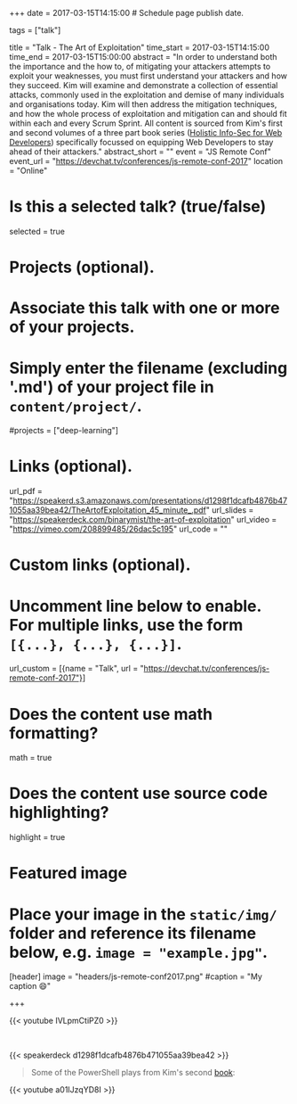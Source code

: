 +++
date = 2017-03-15T14:15:00  # Schedule page publish date.

tags = ["talk"]

title = "Talk - The Art of Exploitation"
time_start = 2017-03-15T14:15:00
time_end = 2017-03-15T15:00:00
abstract = "In order to understand both the importance and the how to, of mitigating your attackers attempts to exploit your weaknesses, you must first understand your attackers and how they succeed. Kim will examine and demonstrate a collection of essential attacks, commonly used in the exploitation and demise of many individuals and organisations today. Kim will then address the mitigation techniques, and how the whole process of exploitation and mitigation can and should fit within each and every Scrum Sprint. All content is sourced from Kim's first and second volumes of a three part book series ([Holistic Info-Sec for Web Developers](../../publication/holistic-infosec-for-web-developers)) specifically focussed on equipping Web Developers to stay ahead of their attackers."
abstract_short = ""
event = "JS Remote Conf"
event_url = "https://devchat.tv/conferences/js-remote-conf-2017"
location = "Online"

# Is this a selected talk? (true/false)
selected = true

# Projects (optional).
#   Associate this talk with one or more of your projects.
#   Simply enter the filename (excluding '.md') of your project file in `content/project/`.
#projects = ["deep-learning"]

# Links (optional).
url_pdf = "https://speakerd.s3.amazonaws.com/presentations/d1298f1dcafb4876b471055aa39bea42/TheArtofExploitation_45_minute_.pdf"
url_slides = "https://speakerdeck.com/binarymist/the-art-of-exploitation"
url_video = "https://vimeo.com/208899485/26dac5c195"
url_code = ""

# Custom links (optional).
#   Uncomment line below to enable. For multiple links, use the form `[{...}, {...}, {...}]`.
url_custom = [{name = "Talk", url = "https://devchat.tv/conferences/js-remote-conf-2017"}]


# Does the content use math formatting?
math = true

# Does the content use source code highlighting?
highlight = true

# Featured image
# Place your image in the `static/img/` folder and reference its filename below, e.g. `image = "example.jpg"`.
[header]
image = "headers/js-remote-conf2017.png"
#caption = "My caption :smile:"

+++

{{< youtube IVLpmCtiPZ0 >}}

<br>

{{< speakerdeck d1298f1dcafb4876b471055aa39bea42 >}}

> Some of the PowerShell plays from Kim's second [book](https://f1.holisticinfosecforwebdevelopers.com/chap03.html#vps-identify-risks-powershell): 

{{< youtube a01IJzqYD8I >}}

